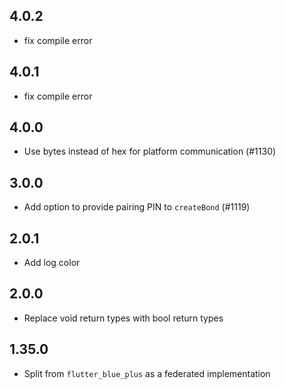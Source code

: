 ## 4.0.2
* fix compile error

## 4.0.1
* fix compile error

## 4.0.0
* Use bytes instead of hex for platform communication (#1130)

## 3.0.0
* Add option to provide pairing PIN to `createBond` (#1119)

## 2.0.1
* Add log color

## 2.0.0
* Replace void return types with bool return types

## 1.35.0
* Split from `flutter_blue_plus` as a federated implementation
